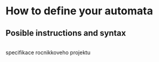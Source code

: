 # How to define your automata

## Posible instructions and syntax  

```json


```

specifikace rocnikkoveho projektu
